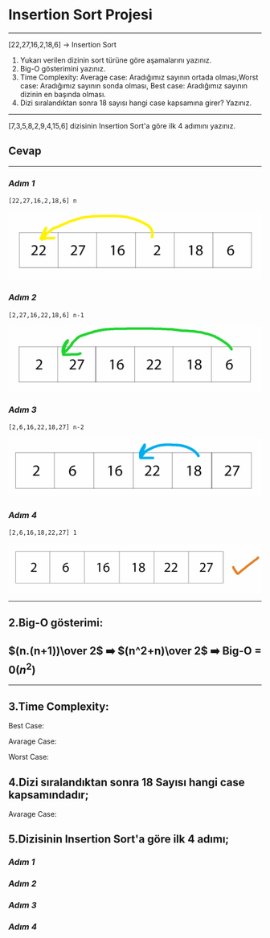 # **Insertion Sort Projesi**
---------------------
[22,27,16,2,18,6] -> Insertion Sort

1. Yukarı verilen dizinin sort türüne göre aşamalarını yazınız.
2. Big-O gösterimini yazınız.
3. Time Complexity: Average case: Aradığımız sayının ortada olması,Worst case: Aradığımız sayının sonda olması, Best case: Aradığımız sayının dizinin en başında olması.
4. Dizi sıralandıktan sonra 18 sayısı hangi case kapsamına girer? Yazınız.

---------------

[7,3,5,8,2,9,4,15,6] dizisinin Insertion Sort'a göre ilk 4 adımını yazınız.

## **Cevap**
-----------------

### *Adım 1*

```
[22,27,16,2,18,6] n
```
![1.Adım](https://raw.githubusercontent.com/Overated/Insertion-Sort-Projesi/main/image/a1.png)

### *Adım 2*

```
[2,27,16,22,18,6] n-1
```

![2.Adım](https://raw.githubusercontent.com/Overated/Insertion-Sort-Projesi/main/image/a2.png)

### *Adım 3*
```
[2,6,16,22,18,27] n-2
```

![3.Adım](https://raw.githubusercontent.com/Overated/Insertion-Sort-Projesi/main/image/a3.png)

### *Adım 4*

```
[2,6,16,18,22,27] 1
```

![4.Adım](https://raw.githubusercontent.com/Overated/Insertion-Sort-Projesi/main/image/a4.png)






-------

## **2.Big-O gösterimi:**



## $(n.(n+1))\over 2$   ➡️      $(n^2+n)\over 2$  ➡️  Big-O = $0(n^2)$ 


-----

## **3.Time Complexity:**

Best Case: 

Avarage Case: 

Worst Case: 

## **4.Dizi sıralandıktan sonra 18 Sayısı hangi case kapsamındadır;**

Avarage Case: 

## **5.Dizisinin Insertion Sort'a göre ilk 4 adımı;**

### *Adım 1*

### *Adım 2*

### *Adım 3*

### *Adım 4*


